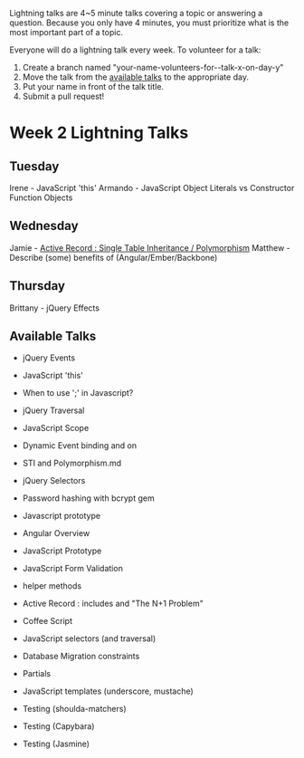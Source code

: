 Lightning talks are 4~5 minute talks covering a topic or answering a question.
Because you only have 4 minutes, you must prioritize what is the most important
part of a topic.

Everyone will do a lightning talk every week. To volunteer for a talk:

1. Create a branch named "your-name-volunteers-for--talk-x-on-day-y"
2. Move the talk from the [available talks](#availabl-talks) to the appropriate
   day.
3. Put your name in front of the talk title.
4. Submit a pull request!


# Week 2 Lightning Talks

## Tuesday
Irene - JavaScript 'this'
Armando - JavaScript Object Literals vs Constructor Function Objects


## Wednesday
Jamie - [Active Record : Single Table Inheritance / Polymorphism](STI_and_Polymorphism.md)
Matthew - Describe (some) benefits of (Angular/Ember/Backbone)

## Thursday
Brittany - jQuery Effects

## Available Talks

* jQuery Events
* JavaScript 'this'
* When to use ';' in Javascript?
* jQuery Traversal
* JavaScript Scope
* Dynamic Event binding and on
* STI and Polymorphism.md
* jQuery Selectors
* Password hashing with bcrypt gem
* Javascript prototype
* Angular Overview
* JavaScript Prototype
* JavaScript Form Validation
* helper methods

* Active Record : includes and "The N+1 Problem"
* Coffee Script

* JavaScript selectors (and traversal)
* Database Migration constraints
* Partials
* JavaScript templates (underscore, mustache)
* Testing (shoulda-matchers)
* Testing (Capybara)
* Testing (Jasmine)



